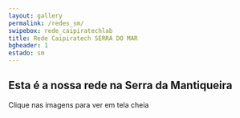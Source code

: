 ```yaml
---
layout: gallery
permalink: /redes_sm/
swipebox: rede_caipiratechlab
title: Rede Caipiratech SERRA DO MAR
bgheader: 1
estado: sm
---
```


## Esta é a nossa rede na Serra da Mantiqueira

Clique nas imagens para ver em tela cheia


